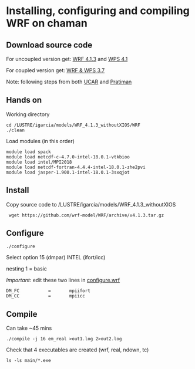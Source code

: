 # Installing, configuring and compiling WRF on chaman
## Download source code 
For uncoupled version get: [WRF 4.1.3](https://github.com/massonseb/WRF) and [WPS 4.1](https://github.com/wrf-model/WPS/tags/)

For coupled version get: [WRF & WPS 3.7](https://www2.mmm.ucar.edu/wrf/users/download/get_sources.html)
 
Note: following steps from both [UCAR](https://www2.mmm.ucar.edu/wrf/OnLineTutorial/compilation_tutorial.php) and [Pratiman](https://pratiman-91.github.io/2020/09/01/Installing-WRF-from-scratch-in-an-HPC-using-Intel-Compilers.html)

## Hands on
Working directory
```
cd /LUSTRE/igarcia/models/WRF_4.1.3_withoutXIOS/WRF
./clean
```
Load modules (in this order)
```
module load spack
module load netcdf-c-4.7.0-intel-18.0.1-vtkbioo
module load intel/MPI2018
module load netcdf-fortran-4.4.4-intel-18.0.1-zhe2pvi
module load jasper-1.900.1-intel-18.0.1-3sxqjot
```
    
## Install 
Copy source code to /LUSTRE/igarcia/models/WRF_4.1.3_withoutXIOS
```
 wget https://github.com/wrf-model/WRF/archive/v4.1.3.tar.gz
 ```
 
 ## Configure
 ```
 ./configure
 ```
 Select option 15 (dmpar) INTEL (ifort/icc)
 
 nesting 1 = basic
 
 *Important*: edit these two lines in [configure.wrf](configure.wrf)
 ```
 DM_FC           =       mpiifort
 DM_CC           =       mpiicc
 ```    
 
 ## Compile
 Can take ~45 mins
 ```
 ./compile -j 16 em_real >out1.log 2>out2.log    
 ```
 Check that 4 executables are created (wrf, real, ndown, tc)
 ```
 ls -ls main/*.exe
 ``` 
